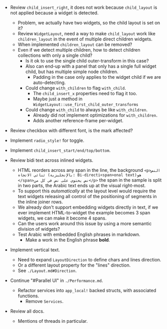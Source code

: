 * Review `child_insert_right`, it does not work because `child_layout` is not applied because a widget is detected.
    - Problem, we actually have two widgets, so the child layout is set on it?
    - Review `WidgetLayout`, need a way to make `child_layout` work like `children_layout` in the event of multiple direct
        children widgets.
    - When implemented `children_layout` can be removed?
    - Even if we detect multiple children, how to detect children collections with only a single child?
        - Is it ok to use the single child outer-transform in this case?
        - Also can end-up with a panel that only has a single full widget child, but has multiple simple node children.
            - Padding in the case only applies to the widget child if we are auto-detecting.
        - Could change `with_children` to flag `with_child`.
            - The `child_insert_x` properties need to flag it too.
            - Maybe just a method in `WidgetLayout::use_first_child_outer_transforms`
        - Could change `with_child` to always be like `with_children`.
            - Already did not implement optimizations for `with_children`.
            - Adds another reference-frame per-widget.

* Review checkbox with different font, is the mark affected?
* Implement `radio_style!` for toggle.
* Implement `child_insert_start/end/top/bottom`.

* Review bidi text across inlined widgets.
    - HTML reorders across any span in the line, the background
        `<p>النص ثنائي الاتجاه (بالإنجليزية: Bi-directi<span>onal text)‏ هو </span>نص يحتوي على نص في كل من</p>`
        the span in the sample is split in two parts, the Arabic text ends up at the visual right-most.
    - To support this *automatically* at the layout level would require the text widgets releasing all control of the
      positioning of segments in the inline joiner rows.
    - We already don't support embedding widgets directly in text, if we ever implement HTML-to-widget the example
        becomes 3 span widgets, we can make it become 4 spans.
    - Can the users work around this issue by using a more semantic division of widgets?
    - Test Arabic with embedded English phrases in markdown.
        - Make a work in the English phrase **bold**.

* Implement vertical text.
    - Need to expand `LayoutDirection` to define chars and lines direction.
    - Or a different layout property for the "lines" direction.
    - See `./Layout.md#Direction`.

* Continue "#Parallel UI" in `./Performance.md`.
    - Refactor services into `app_local!` backed structs, with associated functions.
        - Remove `Services`.

* Review all docs.
    - Mentions of threads in particular.